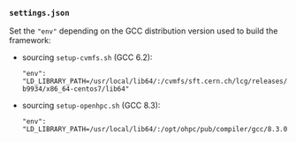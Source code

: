 ### `settings.json`

Set the `"env"` depending on the GCC distribution version used to build the framework:

- sourcing `setup-cvmfs.sh` (GCC 6.2):

      "env": "LD_LIBRARY_PATH=/usr/local/lib64/:/cvmfs/sft.cern.ch/lcg/releases/gcc/6.2.0-b9934/x86_64-centos7/lib64"
  
- sourcing `setup-openhpc.sh` (GCC 8.3):

      "env": "LD_LIBRARY_PATH=/usr/local/lib64/:/opt/ohpc/pub/compiler/gcc/8.3.0/lib64/
